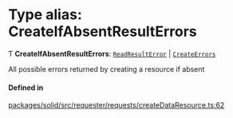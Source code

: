 # Type alias: CreateIfAbsentResultErrors

Ƭ **CreateIfAbsentResultErrors**: [`ReadResultError`](ReadResultError.md) \| [`CreateErrors`](CreateErrors.md)

All possible errors returned by creating a resource if absent

#### Defined in

[packages/solid/src/requester/requests/createDataResource.ts:62](https://github.com/o-development/ldo/blob/e8bb8b1/packages/solid/src/requester/requests/createDataResource.ts#L62)

